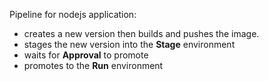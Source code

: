 Pipeline for nodejs application:

* creates a new version then builds and pushes the image.
* stages the new version into the **Stage** environment
* waits for **Approval** to promote
* promotes to the **Run** environment

